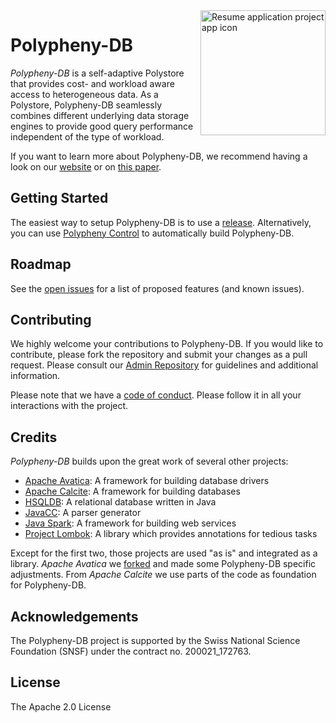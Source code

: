 <a href="https://polypheny.org/">
    <img align="right" width="200" height="200" src="https://polypheny.org/community/logo/logo.png" alt="Resume application project app icon">
</a>

# Polypheny-DB

_Polypheny-DB_ is a self-adaptive Polystore that provides cost- and workload aware access to heterogeneous data. As a Polystore, Polypheny-DB seamlessly combines different underlying data storage engines to provide good query performance independent of the type of workload.

If you want to learn more about Polypheny-DB, we recommend having a look on our [website](https://polypheny.org) or on [this paper](http://dx.doi.org/10.1007/978-3-030-71055-2_2).

## Getting Started ##
The easiest way to setup Polypheny-DB is to use a [release](https://github.com/polypheny/Polypheny-DB/releases/latest). Alternatively, you can use [Polypheny Control](https://github.com/polypheny/Polypheny-Control) to automatically build Polypheny-DB.

## Roadmap ##
See the [open issues](https://github.com/polypheny/Polypheny-DB/issues) for a list of proposed features (and known issues).

## Contributing ##
We highly welcome your contributions to Polypheny-DB. If you would like to contribute, please fork the repository and submit your changes as a pull request. Please consult our [Admin Repository](https://github.com/polypheny/Admin) for guidelines and additional information.

Please note that we have a [code of conduct](https://github.com/polypheny/Admin/blob/master/CODE_OF_CONDUCT.md). Please follow it in all your interactions with the project.

## Credits ##
_Polypheny-DB_ builds upon the great work of several other projects:

* [Apache Avatica](https://calcite.apache.org/avatica/): A framework for building database drivers
* [Apache Calcite](https://calcite.apache.org/): A framework for building databases
* [HSQLDB](http://hsqldb.org/): A relational database written in Java
* [JavaCC](https://javacc.org/): A parser generator
* [Java Spark](http://sparkjava.com/): A framework for building web services
* [Project Lombok](https://projectlombok.org/): A library which provides annotations for tedious tasks

Except for the first two, those projects are used "as is" and integrated as a library. _Apache Avatica_ we [forked](https://github.com/polypheny/Avatica) and made some Polypheny-DB specific adjustments. From _Apache Calcite_ we use parts of the code as foundation for Polypheny-DB.

## Acknowledgements
The Polypheny-DB project is supported by the Swiss National Science Foundation (SNSF) under the contract no. 200021_172763.

## License ##
The Apache 2.0 License
